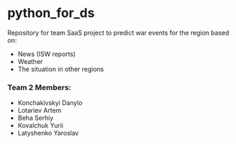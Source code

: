 # python_for_ds

Repository for team SaaS project to predict war events for the region based on:
- News (ISW reports)
- Weather
- The situation in other regions

### Team 2 Members:
- Konchakivskyi Danylo  
- Lotariev Artem  
- Beha Serhiy  
- Kovalchuk Yurii  
- Latyshenko Yaroslav  
